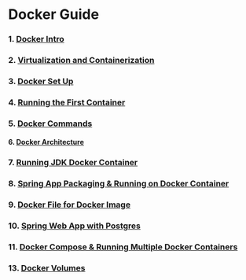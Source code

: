 #
#  Docker Guide 

### 1. [Docker Intro](/java-docker-demo/Docker_Guide/DockerIntro.md)

### 2. [Virtualization and Containerization](/java-docker-demo/Docker_Guide/Virtualization_Container.md)

### 3. [Docker Set Up](/java-docker-demo/Docker_Guide/DockerSetup.md) 

### 4. [Running the First Container](/java-docker-demo/Docker_Guide/RunningContainer.md) 

### 5. [Docker Commands](/java-docker-demo/Docker_Guide/RunningContainer.md)

#### 6. [Docker Architecture](Docker_Guide/Docker_Arch.md)

### 7. [Running JDK Docker Container](/java-docker-demo/Docker_Guide/JDK&SpringAppContainer.md)

### 8. [Spring App Packaging & Running on Docker Container](Docker_Guide/JDK&SpringAppContainer.md)

### 9.  [Docker File for Docker Image](/java-docker-demo/dockerpostgres/Dockerfile)

### 10. [Spring Web App with Postgres](/java-docker-demo/dockerpostgres/) 

### 11. [Docker Compose & Running Multiple Docker Containers](/java-docker-demo/Docker_Guide/DockerCompose.md)


### 13. [Docker Volumes](/java-docker-demo/Docker_Guide/DockerVolumes.md)
